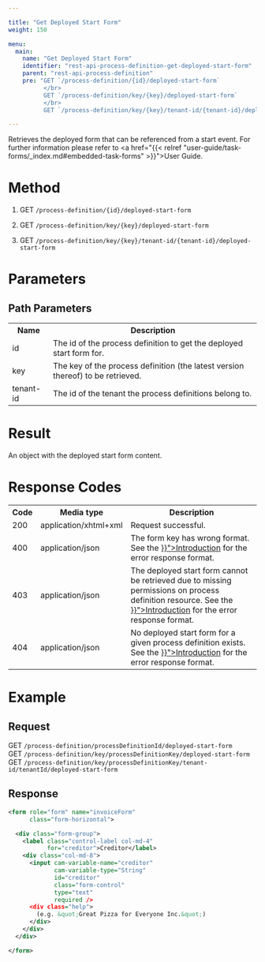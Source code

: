 ```yaml
---

title: "Get Deployed Start Form"
weight: 150

menu:
  main:
    name: "Get Deployed Start Form"
    identifier: "rest-api-process-definition-get-deployed-start-form"
    parent: "rest-api-process-definition"
    pre: "GET `/process-definition/{id}/deployed-start-form`
          </br>
          GET `/process-definition/key/{key}/deployed-start-form`
          </br>
          GET `/process-definition/key/{key}/tenant-id/{tenant-id}/deployed-start-form`"

---
```


Retrieves the deployed form that can be referenced from a start event. For further information please refer to
<a href="{{< relref "user-guide/task-forms/_index.md#embedded-task-forms" >}}">User Guide</a>.


# Method

1. GET `/process-definition/{id}/deployed-start-form`

2. GET `/process-definition/key/{key}/deployed-start-form`

3. GET `/process-definition/key/{key}/tenant-id/{tenant-id}/deployed-start-form`



# Parameters

## Path Parameters

<table class="table table-striped">
  <tr>
    <th>Name</th>
    <th>Description</th>
  </tr>
  <tr>
    <td>id</td>
    <td>The id of the process definition to get the deployed start form for.</td>
  </tr>
  <tr>
    <td>key</td>
    <td>The key of the process definition (the latest version thereof) to be retrieved.</td>
  </tr>
  <tr>
    <td>tenant-id</td>
    <td>The id of the tenant the process definitions belong to.</td>
  </tr>
</table>

# Result

An object with the deployed start form content.

# Response Codes

<table class="table table-striped">
  <tr>
    <th>Code</th>
    <th>Media type</th>
    <th>Description</th>
  </tr>
  <tr>
    <td>200</td>
    <td>application/xhtml+xml</td>
    <td>Request successful.</td>
  </tr>
   <tr>
    <td>400</td>
    <td>application/json</td>
    <td>The form key has wrong format.
    See the <a href="{{< relref "reference/rest/overview/_index.md#error-handling" >}}">Introduction</a>
    for the error response format.</td>
  </tr>
  <tr>
    <td>403</td>
    <td>application/json</td>
    <td>The deployed start form cannot be retrieved due to missing permissions on process definition resource.
    See the <a href="{{< relref "reference/rest/overview/_index.md#error-handling" >}}">Introduction</a>
    for the error response format.</td>
  </tr>
  <tr>
    <td>404</td>
    <td>application/json</td>
    <td>No deployed start form for a given process definition exists.
    See the <a href="{{< relref "reference/rest/overview/_index.md#error-handling" >}}">Introduction</a>
    for the error response format.</td>
  </tr>
</table>

# Example

## Request

GET `/process-definition/processDefinitionId/deployed-start-form` <br>
GET `/process-definition/key/processDefinitionKey/deployed-start-form` <br>
GET `/process-definition/key/processDefinitionKey/tenant-id/tenantId/deployed-start-form`

## Response

```xml
<form role="form" name="invoiceForm"
      class="form-horizontal">

  <div class="form-group">
    <label class="control-label col-md-4"
           for="creditor">Creditor</label>
    <div class="col-md-8">
      <input cam-variable-name="creditor"
             cam-variable-type="String"
             id="creditor"
             class="form-control"
             type="text"
             required />
      <div class="help">
        (e.g. &quot;Great Pizza for Everyone Inc.&quot;)
      </div>
    </div>
  </div>

</form>
```
